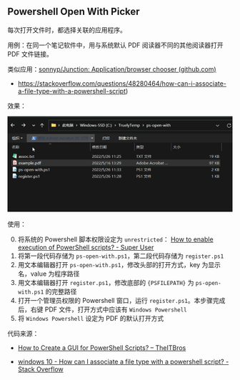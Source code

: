 ## Powershell Open With Picker

每次打开文件时，都选择关联的应用程序。

用例：在同一个笔记软件中，用与系统默认 PDF 阅读器不同的其他阅读器打开 PDF 文件链接。

类似应用：[sonnyp/Junction: Application/browser chooser (github.com)](https://github.com/sonnyp/Junction)

- https://stackoverflow.com/questions/48280464/how-can-i-associate-a-file-type-with-a-powershell-script)

效果：

![screenshots.gif](screenshots.gif)

使用：

0. 将系统的 Powershell 脚本权限设定为 `unrestricted`： [How to enable execution of PowerShell scripts? - Super User](https://superuser.com/questions/106360/how-to-enable-execution-of-powershell-scripts)
1. 将第一段代码存储为 `ps-open-with.ps1`，第二段代码存储为 `register.ps1`
2. 用文本编辑器打开 `ps-open-with.ps1`，修改头部的打开方式，key 为显示名，value 为程序路径
3. 用文本编辑器打开 `register.ps1`，修改底部的 `{PSFILEPATH}` 为 `ps-open-with.ps1` 的完整路径
4. 打开一个管理员权限的 Powershell 窗口，运行 `register.ps1`。本步骤完成后，右键 PDF 文件，打开方式中应该有 `Windows Powershell`
5. 将 `Windows Powershell` 设定为 PDF 的默认打开方式

代码来源：

- [How to Create a GUI for PowerShell Scripts? – TheITBros](https://theitbros.com/powershell-gui-for-scripts/)

- [windows 10 - How can I associate a file type with a powershell script? - Stack Overflow](https://stackoverflow.com/questions/48280464/how-can-i-associate-a-file-type-with-a-powershell-script)